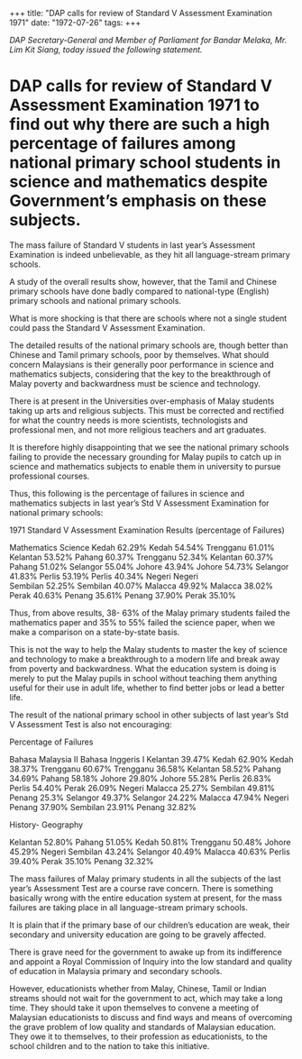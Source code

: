 +++ 
title: "DAP calls for review of Standard V Assessment Examination 1971"
date: "1972-07-26"
tags:
+++

_DAP Secretary-General and Member of Parliament for Bandar Melaka, Mr. Lim Kit Siang, today issued the following statement._

# DAP calls for review of Standard V Assessment Examination 1971 to find out why there are such a high percentage of failures among national primary school students in science and mathematics despite Government’s emphasis on these subjects.  


The mass failure of Standard V students in last year’s Assessment Examination is indeed unbelievable, as they hit all language-stream primary schools.

A study of the overall results show, however, that the Tamil and Chinese primary schools have done badly compared to national-type (English) primary schools and national primary schools.</u>

What is more shocking is that there are schools where not a single student could pass the Standard V Assessment Examination.  

The detailed results of the national primary schools are, though better than Chinese and Tamil primary schools, poor by themselves. What should concern Malaysians is their generally poor performance in science and mathematics subjects, considering that the key to the breakthrough of Malay poverty and backwardness must be science and technology.

There is at present in the Universities over-emphasis of Malay students taking up arts and religious subjects. This must be corrected and rectified for what the country needs is more scientists, technologists and professional men, and not more religious teachers and art graduates.

It is therefore highly disappointing that we see the national primary schools failing to provide the necessary grounding for Malay pupils to catch up in science and mathematics subjects to enable them in university to pursue professional courses.

Thus, this following is the percentage of failures in science and mathematics subjects in last year’s Std V Assessment Examination for national primary schools:

1971 Standard V Assessment Examination Results
(percentage of Failures)

Mathematics				Science
Kedah	62.29%			Kedah	54.54%
Trengganu	61.01%			Kelantan	53.52%
Pahang	60.37%			Trengganu	52.34%
Kelantan	60.37%			Pahang	51.02%
Selangor	55.04%			Johore	43.94%
Johore	54.73%			Selangor	41.83%
Perlis	53.19%			Perlis 	40.34%
Negeri 				Negeri 		
Sembilan	52.25%			Sembilan 	40.07%
Malacca	49.92%			Malacca	38.02%
Perak	40.63%			Penang	35.61%
Penang	37.90%			Perak	35.10%

Thus, from above results, 38- 63% of the Malay primary students failed the mathematics paper and 35% to 55% failed the science paper, when we make a comparison on a state-by-state basis.

This is not the way to help the Malay students to master the key of science and technology to make a breakthrough to a modern life and break away from poverty and backwardness. What the education system is doing is merely to put the Malay pupils in school without teaching them anything useful for their use in adult life, whether to find better jobs or lead a better life.

The result of the national primary school in other subjects of last year’s Std V Assessment Test is also not encouraging:

Percentage of Failures

Bahasa Malaysia II				Bahasa Inggeris I
Kelantan	39.47%				Kedah	62.90%
Kedah	38.37%				Trengganu	60.67%
Trengganu	36.58%				Kelantan	58.52%
Pahang	34.69%				Pahang	58.18%
Johore	29.80%				Johore	55.28%
Perlis	26.83%				Perlis	54.40%
Perak 	26.09%				Negeri
Malacca	25.27%				Sembilan	49.81%
Penang	25.3%				Selangor	49.37%
Selangor	24.22%				Malacca	47.94%
Negeri 					Penang	37.90%
Sembilan	23.91%				Penang	32.82%

History- Geography

Kelantan	52.80%
Pahang	51.05%
Kedah	50.81%
Trengganu	50.48%
Johore	45.29%
Negeri
Sembilan	43.24%
Selangor	40.49%
Malacca	40.63%
Perlis	39.40%
Perak	35.10%
Penang	32.32%

The mass failures of Malay primary students in all the subjects of the last year’s Assessment Test are a course rave concern. There is something basically wrong with the entire education system at present, for the mass failures are taking place in all language-stream primary schools.

It is plain that if the primary base of our children’s education are weak, their secondary and university education are going to be gravely affected.

There is grave need for the government to awake up from its indifference and appoint a Royal Commission of Inquiry into the low standard and quality of education in Malaysia primary and secondary schools.

However, educationists whether from Malay, Chinese, Tamil or Indian streams should not wait for the government to act, which may take a long time. They should take it upon themselves to convene a meeting of Malaysian educationists to discuss and find ways and means of overcoming the grave problem of low quality and standards of Malaysian education. They owe it to themselves, to their profession as educationists, to the school children and to the nation to take this initiative.
 
